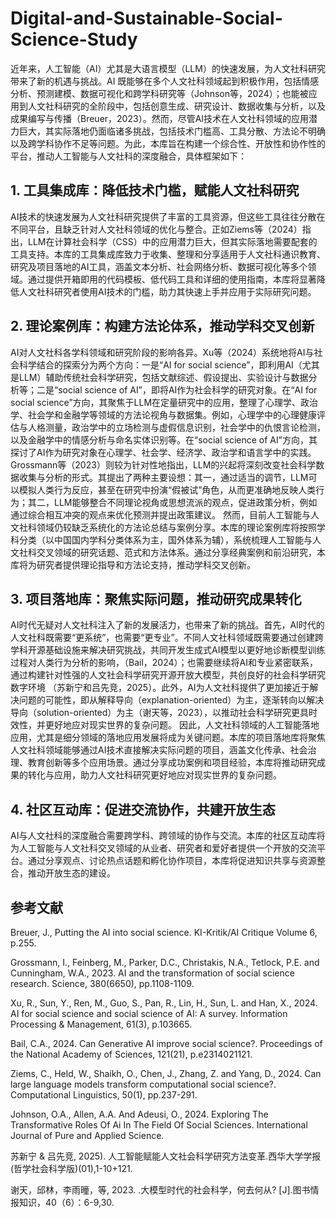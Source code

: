 # Digital-and-Sustainable-Social-Science-Study

近年来，人工智能（AI）尤其是大语言模型（LLM）的快速发展，为人文社科研究带来了新的机遇与挑战。AI 既能够在多个人文社科领域起到积极作用，包括情感分析、预测建模、数据可视化和跨学科研究等（Johnson等，2024）；也能被应用到人文社科研究的全阶段中，包括创意生成、研究设计、数据收集与分析，以及成果编写与传播（Breuer，2023）。然而，尽管AI技术在人文社科领域的应用潜力巨大，其实际落地仍面临诸多挑战，包括技术门槛高、工具分散、方法论不明确以及跨学科协作不足等问题。为此，本库旨在构建一个综合性、开放性和协作性的平台，推动人工智能与人文社科的深度融合，具体框架如下：
## 1. 工具集成库：降低技术门槛，赋能人文社科研究
AI技术的快速发展为人文社科研究提供了丰富的工具资源，但这些工具往往分散在不同平台，且缺乏针对人文社科领域的优化与整合。正如Ziems等（2024）指出，LLM在计算社会科学（CSS）中的应用潜力巨大，但其实际落地需要配套的工具支持。本库的工具集成库致力于收集、整理和分享适用于人文社科通识教育、研究及项目落地的AI工具，涵盖文本分析、社会网络分析、数据可视化等多个领域。通过提供开箱即用的代码模板、低代码工具和详细的使用指南，本库将显著降低人文社科研究者使用AI技术的门槛，助力其快速上手并应用于实际研究问题。
## 2. 理论案例库：构建方法论体系，推动学科交叉创新
AI对人文社科各学科领域和研究阶段的影响各异。Xu等（2024）系统地将AI与社会科学结合的探索分为两个方向：一是“AI for social science”，即利用AI（尤其是LLM）辅助传统社会科学研究，包括文献综述、假设提出、实验设计与数据分析等；二是“social science of AI”，即将AI作为社会科学的研究对象。在“AI for social science”方向，其聚焦于LLM在定量研究中的应用，整理了心理学、政治学、社会学和金融学等领域的方法论视角与数据集。例如，心理学中的心理健康评估与人格测量，政治学中的立场检测与虚假信息识别，社会学中的仇恨言论检测，以及金融学中的情感分析与命名实体识别等。在“social science of AI”方向，其探讨了AI作为研究对象在心理学、社会学、经济学、政治学和语言学中的实践。Grossmann等（2023）则较为针对性地指出，LLM的兴起将深刻改变社会科学数据收集与分析的形式。其提出了两种主要设想：其一，通过适当的调节，LLM可以模拟人类行为反应，甚至在研究中扮演“假被试”角色，从而更准确地反映人类行为；其二，LLM能够整合不同理论视角或思想流派的观点，促进政策分析，例如通过综合相互冲突的观点来优化预测并提出政策建议。
然而，目前人工智能与人文社科领域仍较缺乏系统化的方法论总结与案例分享。本库的理论案例库将按照学科分类（以中国国内学科分类体系为主，国外体系为辅），系统梳理人工智能与人文社科交叉领域的研究话题、范式和方法体系。通过分享经典案例和前沿研究，本库将为研究者提供理论指导和方法论支持，推动学科交叉创新。
## 3. 项目落地库：聚焦实际问题，推动研究成果转化
AI时代无疑对人文社科注入了新的发展活力，也带来了新的挑战。首先，AI时代的人文社科既需要“更系统”，也需要“更专业”。不同人文社科领域既需要通过创建跨学科开源基础设施来解决研究挑战，共同开发生成式AI模型以更好地诊断模型训练过程对人类行为分析的影响，（Bail，2024）；也需要继续将AI和专业紧密联系，通过构建针对性强的人文社会科学研究开源开放大模型，共创良好的社会科学研究数字环境 （苏新宁和吕先竞，2025）。此外，AI为人文社科提供了更加接近于解决问题的可能性，即从解释导向（explanation-oriented）为主，逐渐转向以解决导向（solution-oriented）为主（谢天等，2023），以推动社会科学研究更具时效性，并更好地应对现实世界的复杂问题。
因此，人文社科领域的人工智能落地应用，尤其是细分领域的落地应用发展将成为关键问题。本库的项目落地库将聚焦人文社科领域能够通过AI技术直接解决实际问题的项目，涵盖文化传承、社会治理、教育创新等多个应用场景。通过分享成功案例和项目经验，本库将推动研究成果的转化与应用，助力人文社科研究更好地应对现实世界的复杂问题。 
## 4. 社区互动库：促进交流协作，共建开放生态
AI与人文社科的深度融合需要跨学科、跨领域的协作与交流。本库的社区互动库将为人工智能与人文社科交叉领域的从业者、研究者和爱好者提供一个开放的交流平台。通过分享观点、讨论热点话题和孵化协作项目，本库将促进知识共享与资源整合，推动开放生态的建设。


## 参考文献
Breuer, J., Putting the AI into social science. KI-Kritik/AI Critique Volume 6, p.255.

Grossmann, I., Feinberg, M., Parker, D.C., Christakis, N.A., Tetlock, P.E. and Cunningham, W.A., 2023. AI and the transformation of social science research. Science, 380(6650), pp.1108-1109.

Xu, R., Sun, Y., Ren, M., Guo, S., Pan, R., Lin, H., Sun, L. and Han, X., 2024. AI for social science and social science of AI: A survey. Information Processing & Management, 61(3), p.103665.

Bail, C.A., 2024. Can Generative AI improve social science?. Proceedings of the National Academy of Sciences, 121(21), p.e2314021121.

Ziems, C., Held, W., Shaikh, O., Chen, J., Zhang, Z. and Yang, D., 2024. Can large language models transform computational social science?. Computational Linguistics, 50(1), pp.237-291. 

Johnson, O.A., Allen, A.A. And Adeusi, O., 2024. Exploring The Transformative Roles Of Ai In The Field Of Social Sciences. International Journal of Pure and Applied Science.

苏新宁 & 吕先竞, 2025). 人工智能赋能人文社会科学研究方法变革.西华大学学报(哲学社会科学版)(01),1-10+121.

谢天，邱林，李雨曈，等, 2023. .大模型时代的社会科学，何去何从? [J].图书情报知识，40（6）：6-9,30.


